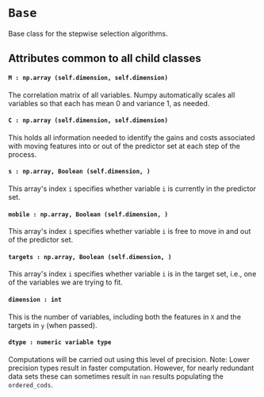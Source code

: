 # `Base` 

Base class for the stepwise selection algorithms.

## Attributes common to all child classes

#### `M : np.array (self.dimension, self.dimension)`
The correlation matrix of all variables.  Numpy automatically scales all
variables so that each has mean 0 and variance 1, as needed.

#### `C : np.array (self.dimension, self.dimension)`
This holds all information needed to identify the gains and costs associated
with moving features into or out of the predictor set at each step of the
process.

#### `s : np.array, Boolean (self.dimension, )`
This array's index `i` specifies whether variable `i` is currently in the
predictor set.

#### `mobile : np.array, Boolean (self.dimension, )`
This array's index `i` specifies whether variable `i` is free to move in and
out of the predictor set.

#### `targets : np.array, Boolean (self.dimension, )`
This array's index `i` specifies whether variable `i` is in the target set,
i.e., one of the variables we are trying to fit.

#### `dimension : int`
This is the number of variables, including both the features in `X` and the
targets in `y` (when passed).

#### `dtype : numeric variable type`
Computations will be carried out using this level of precision.  Note: Lower
precision types result in faster computation. However, for nearly redundant
data sets these can sometimes result in `nan` results populating the
`ordered_cods`.
